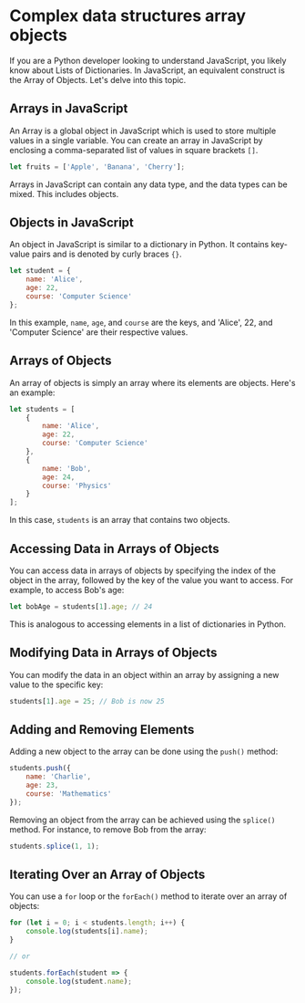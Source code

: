 # Complex data structures array objects

If you are a Python developer looking to understand JavaScript, you likely know about Lists of Dictionaries. In JavaScript, an equivalent construct is the Array of Objects. Let's delve into this topic.

## Arrays in JavaScript

An Array is a global object in JavaScript which is used to store multiple values in a single variable. You can create an array in JavaScript by enclosing a comma-separated list of values in square brackets `[]`.

```jsx
let fruits = ['Apple', 'Banana', 'Cherry'];
```

Arrays in JavaScript can contain any data type, and the data types can be mixed. This includes objects.

## Objects in JavaScript

An object in JavaScript is similar to a dictionary in Python. It contains key-value pairs and is denoted by curly braces `{}`.

```jsx
let student = {
    name: 'Alice',
    age: 22,
    course: 'Computer Science'
};
```

In this example, `name`, `age`, and `course` are the keys, and 'Alice', 22, and 'Computer Science' are their respective values.

## Arrays of Objects

An array of objects is simply an array where its elements are objects. Here's an example:

```jsx
let students = [
    {
        name: 'Alice',
        age: 22,
        course: 'Computer Science'
    },
    {
        name: 'Bob',
        age: 24,
        course: 'Physics'
    }
];
```

In this case, `students` is an array that contains two objects.

## Accessing Data in Arrays of Objects

You can access data in arrays of objects by specifying the index of the object in the array, followed by the key of the value you want to access. For example, to access Bob's age:

```jsx
let bobAge = students[1].age; // 24
```

This is analogous to accessing elements in a list of dictionaries in Python.

## Modifying Data in Arrays of Objects

You can modify the data in an object within an array by assigning a new value to the specific key:

```jsx
students[1].age = 25; // Bob is now 25
```

## Adding and Removing Elements

Adding a new object to the array can be done using the `push()` method:

```jsx
students.push({
    name: 'Charlie',
    age: 23,
    course: 'Mathematics'
});
```

Removing an object from the array can be achieved using the `splice()` method. For instance, to remove Bob from the array:

```jsx
students.splice(1, 1);

```

## Iterating Over an Array of Objects

You can use a `for` loop or the `forEach()` method to iterate over an array of objects:

```jsx
for (let i = 0; i < students.length; i++) {
    console.log(students[i].name);
}

// or

students.forEach(student => {
    console.log(student.name);
});

```
